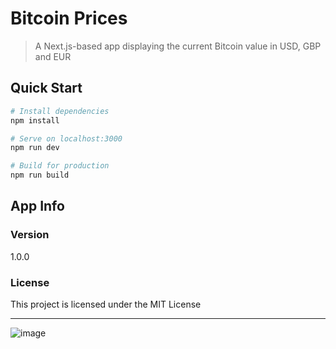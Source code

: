 # Bitcoin Prices

> A Next.js-based app displaying the current Bitcoin value in USD, GBP and EUR

## Quick Start

``` bash
# Install dependencies
npm install

# Serve on localhost:3000
npm run dev

# Build for production
npm run build
```

## App Info

### Version

1.0.0

### License

This project is licensed under the MIT License

<hr>

![image](https://user-images.githubusercontent.com/90147636/198090788-cbd8343f-2495-4779-9b8d-69142445f514.png)





